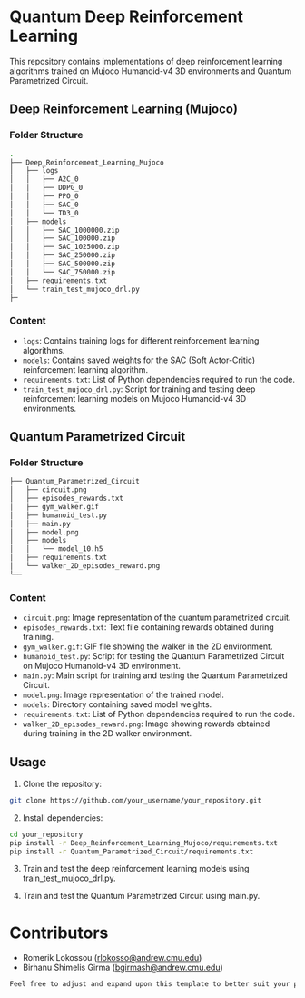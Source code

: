 # Quantum Deep Reinforcement Learning

This repository contains implementations of deep reinforcement learning algorithms trained on Mujoco Humanoid-v4 3D environments and Quantum Parametrized Circuit.

## Deep Reinforcement Learning (Mujoco)

### Folder Structure

```bash
.
├── Deep_Reinforcement_Learning_Mujoco
│   ├── logs
│   │   ├── A2C_0
│   │   ├── DDPG_0
│   │   ├── PPO_0
│   │   ├── SAC_0
│   │   └── TD3_0
│   ├── models
│   │   ├── SAC_1000000.zip
│   │   ├── SAC_100000.zip
│   │   ├── SAC_1025000.zip
│   │   ├── SAC_250000.zip
│   │   ├── SAC_500000.zip
│   │   └── SAC_750000.zip
│   ├── requirements.txt
│   └── train_test_mujoco_drl.py
├─
```


### Content
- `logs`: Contains training logs for different reinforcement learning algorithms.
- `models`: Contains saved weights for the SAC (Soft Actor-Critic) reinforcement learning algorithm.
- `requirements.txt`: List of Python dependencies required to run the code.
- `train_test_mujoco_drl.py`: Script for training and testing deep reinforcement learning models on Mujoco Humanoid-v4 3D environments.

## Quantum Parametrized Circuit

### Folder Structure

```bash
├── Quantum_Parametrized_Circuit
│   ├── circuit.png
│   ├── episodes_rewards.txt
│   ├── gym_walker.gif
│   ├── humanoid_test.py
│   ├── main.py
│   ├── model.png
│   ├── models
│   │   └── model_10.h5
│   ├── requirements.txt
│   └── walker_2D_episodes_reward.png
└──
```


### Content
- `circuit.png`: Image representation of the quantum parametrized circuit.
- `episodes_rewards.txt`: Text file containing rewards obtained during training.
- `gym_walker.gif`: GIF file showing the walker in the 2D environment.
- `humanoid_test.py`: Script for testing the Quantum Parametrized Circuit on Mujoco Humanoid-v4 3D environment.
- `main.py`: Main script for training and testing the Quantum Parametrized Circuit.
- `model.png`: Image representation of the trained model.
- `models`: Directory containing saved model weights.
- `requirements.txt`: List of Python dependencies required to run the code.
- `walker_2D_episodes_reward.png`: Image showing rewards obtained during training in the 2D walker environment.

## Usage
1. Clone the repository:

```bash
git clone https://github.com/your_username/your_repository.git
```

2. Install dependencies:

```bash
cd your_repository
pip install -r Deep_Reinforcement_Learning_Mujoco/requirements.txt
pip install -r Quantum_Parametrized_Circuit/requirements.txt
```

3. Train and test the deep reinforcement learning models using train_test_mujoco_drl.py.

4. Train and test the Quantum Parametrized Circuit using main.py.

# Contributors
- Romerik Lokossou (rlokosso@andrew.cmu.edu)
- Birhanu Shimelis Girma (bgirmash@andrew.cmu.edu)


```bash
Feel free to adjust and expand upon this template to better suit your project's specific details and requirements!
```